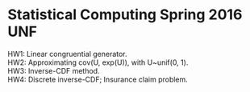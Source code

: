 # Statistical Computing Spring 2016 UNF
  
  HW1: Linear congruential generator.  
  HW2: Approximating cov(U, exp(U)), with U~unif(0, 1).  
  HW3: Inverse-CDF method.  
  HW4: Discrete inverse-CDF; Insurance claim problem.
